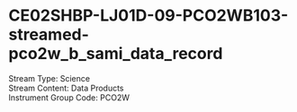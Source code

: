 # CE02SHBP-LJ01D-09-PCO2WB103-streamed-pco2w_b_sami_data_record

Stream Type: Science<br>
Stream Content: Data Products<br>
Instrument Group Code: PCO2W<br>
